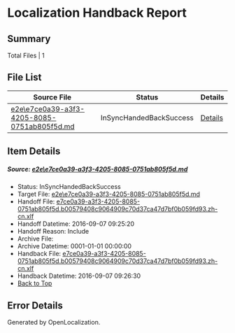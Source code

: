 # <a name='report-top'></a> Localization Handback Report

## Summary
 Total Files | 1

## File List
 Source File | Status | Details 
 ----------- | ------ | ------- 
 [e2e\e7ce0a39-a3f3-4205-8085-0751ab805f5d.md](https://github.com/OpenLocalizationTestOrg/ol-test0/blob/57b944171e6c82c73cd48002ffb2bacc537bc1f8/e2e/e7ce0a39-a3f3-4205-8085-0751ab805f5d.md) | InSyncHandedBackSuccess | [Details](#6530ccb5a55c1e755402d2d1ddb9b5920e2606b06)

## Item Details
##### <a name='6530ccb5a55c1e755402d2d1ddb9b5920e2606b06'></a> Source: [e2e\e7ce0a39-a3f3-4205-8085-0751ab805f5d.md](https://github.com/OpenLocalizationTestOrg/ol-test0/blob/57b944171e6c82c73cd48002ffb2bacc537bc1f8/e2e/e7ce0a39-a3f3-4205-8085-0751ab805f5d.md)
* Status: InSyncHandedBackSuccess
* Target File: [e2e\e7ce0a39-a3f3-4205-8085-0751ab805f5d.md](https://github.com/OpenLocalizationTestOrg/ol-test0-zhcn/blob/64b10af03473168b619eb031378d9c8773e089f3/e2e/e7ce0a39-a3f3-4205-8085-0751ab805f5d.md)
* Handoff File: [e7ce0a39-a3f3-4205-8085-0751ab805f5d.b00579408c9064909c70d37ca47d7bf0b059fd93.zh-cn.xlf](https://github.com/OpenLocalizationTestOrg/ol-test0-handoff/blob/0791876567a741973e22c981830631cf3c7f8e2f/ol-handoff/OpenLocalizationTestOrg/ol-test0-zhcn/ci/ht/e7ce0a39-a3f3-4205-8085-0751ab805f5d.b00579408c9064909c70d37ca47d7bf0b059fd93.zh-cn.xlf)
* Handoff Datetime: 2016-09-07 09:25:20
* Handoff Reason: Include
* Archive File: 
* Archive Datetime: 0001-01-01 00:00:00
* Handback File: [e7ce0a39-a3f3-4205-8085-0751ab805f5d.b00579408c9064909c70d37ca47d7bf0b059fd93.zh-cn.xlf](https://github.com/OpenLocalizationTestOrg/ol-test0-handback/blob/30d4294f7bf55597fa1d5baa1afc81efdb159a1a/ol-handback/OpenLocalizationTestOrg/ol-test0-zhcn/ci/ht/e7ce0a39-a3f3-4205-8085-0751ab805f5d.b00579408c9064909c70d37ca47d7bf0b059fd93.zh-cn.xlf)
* Handback Datetime: 2016-09-07 09:26:30
* [Back to Top](#report-top)


## Error Details

Generated by OpenLocalization.
